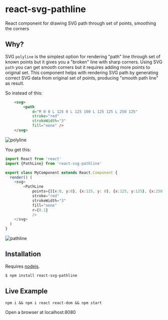 # react-svg-pathline

React component for drawing SVG path through set of points, smoothing the corners

## Why?

SVG `polyline` is the simplest option for rendering "path" line through set of known points but it gives you a "broken" line with sharp corners.
Using SVG `path` you can get smooth corners but it requires adding more points to original set.
This component helps with rendering SVG path by generating correct SVG data from original set of points, producing "smooth path line" as result. 

So instead of this:

```html
    <svg>
        <path 
            d="M 0 0 L 125 0 L 125 100 L 125 125 L 250 125" 
            stroke="red" 
            strokeWidth="3"
            fill="none" />
    </svg>
```

![polyline](https://cloud.githubusercontent.com/assets/2222587/16547319/27903e50-4172-11e6-86b6-4c4e3d3d6484.png)

You get this:

```javascript
import React from 'react'
import {PathLine} from 'react-svg-pathline'

export class MyComponent extends React.Component {
  render() (
    <svg>
        <PathLine 
            points={[{x:0, y:0}, {x:125, y: 0}, {x:125, y:125}, {x:250, y:125}]} 
            stroke="red" 
            strokeWidth="3"
            fill="none"
            r={0.1}
            />
    </svg>
  )
}
```

![pathline](https://cloud.githubusercontent.com/assets/2222587/16547326/5a1f4c80-4172-11e6-9892-6dbd9c6f27f1.png)

## Installation

Requires [nodejs](http://nodejs.org/).

```sh
$ npm install react-svg-pathline
```

## Live Example

`npm i && npm i react react-dom && npm start`

Open a browser at localhost:8080